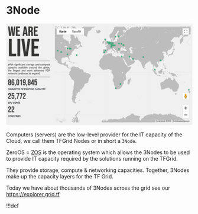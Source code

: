 # 3Node

![](img/tf_grid.png)

Computers (servers) are the low-level provider for the IT capacity of the Cloud, we call them TFGrid Nodes or in short a `3Node`.

ZeroOS = [ZOS](zos) is the operating system which allows the 3Nodes to be used to provide IT capacity required by the solutions running on the TFGrid.

They provide storage, compute & networking capacities. Together, 3Nodes make up the capacity layers for the TF Grid.

Today we have about thousands of 3Nodes across the grid see our https://explorer.grid.tf

!!!def
